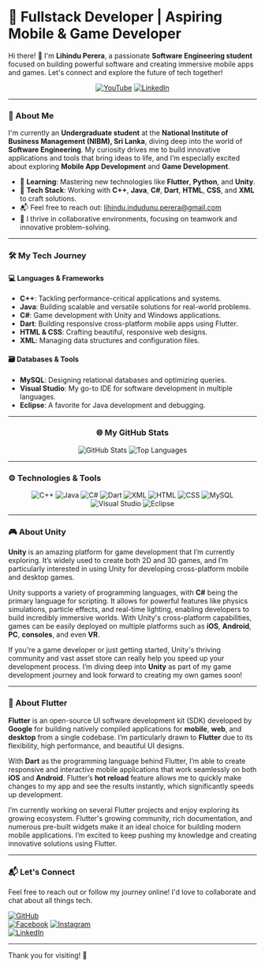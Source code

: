 # 🚀 Fullstack Developer | Aspiring Mobile & Game Developer

Hi there! 👋 I'm **Lihindu Perera**, a passionate **Software Engineering student** focused on building powerful software and creating immersive mobile apps and games. Let's connect and explore the future of tech together!

<div align="center">

[![YouTube](https://img.shields.io/badge/YouTube-red?style=for-the-badge&logo=youtube&logoColor=white)](https://youtube.com)
[![LinkedIn](https://img.shields.io/badge/LinkedIn-blue?style=for-the-badge&logo=linkedin&logoColor=white)](https://www.linkedin.com/in/lihindu-perera-231024349)

</div>

---

### 🌟 About Me

I'm currently an **Undergraduate student** at the **National Institute of Business Management (NIBM), Sri Lanka**, diving deep into the world of **Software Engineering**. My curiosity drives me to build innovative applications and tools that bring ideas to life, and I’m especially excited about exploring **Mobile App Development** and **Game Development**.

- 🌱 **Learning**: Mastering new technologies like **Flutter**, **Python**, and **Unity**.
- 🔧 **Tech Stack**: Working with **C++**, **Java**, **C#**, **Dart**, **HTML**, **CSS**, and **XML** to craft solutions.
- 📬 Feel free to reach out: [lihindu.indudunu.perera@gmail.com](mailto:lihindu.indudunu.perera@gmail.com)
- 💪 I thrive in collaborative environments, focusing on teamwork and innovative problem-solving.

---

### 🛠️ My Tech Journey

#### 💻 Languages & Frameworks

- **C++**: Tackling performance-critical applications and systems.
- **Java**: Building scalable and versatile solutions for real-world problems.
- **C#**: Game development with Unity and Windows applications.
- **Dart**: Building responsive cross-platform mobile apps using Flutter.
- **HTML & CSS**: Crafting beautiful, responsive web designs.
- **XML**: Managing data structures and configuration files.

#### 🗃️ Databases & Tools

- **MySQL**: Designing relational databases and optimizing queries.
- **Visual Studio**: My go-to IDE for software development in multiple languages.
- **Eclipse**: A favorite for Java development and debugging.

---

<div align="center">

### 🌐 My GitHub Stats

![GitHub Stats](https://github-readme-stats.vercel.app/api?username=LihinduPerera&show_icons=true&theme=holi&hide_title=true&rank_icon=github&card_width=400)
![Top Languages](https://github-readme-stats.vercel.app/api/top-langs/?username=LihinduPerera&layout=compact&theme=holi&card_width=400)

</div>

---

### ⚙️ Technologies & Tools

<div align="center">

![C++](https://img.shields.io/badge/-C++-00599C?style=for-the-badge&logo=c%2B%2B&logoColor=white)
![Java](https://img.shields.io/badge/-Java-orange?style=for-the-badge&logo=java&logoColor=white)
![C#](https://img.shields.io/badge/-C%23-239120?style=for-the-badge&logo=c-sharp&logoColor=white)
![Dart](https://img.shields.io/badge/-Dart-0175C2?style=for-the-badge&logo=dart&logoColor=white)
![XML](https://img.shields.io/badge/-XML-FFA500?style=for-the-badge&logo=xml&logoColor=white)
![HTML](https://img.shields.io/badge/-HTML-orange?style=for-the-badge&logo=html5&logoColor=white)
![CSS](https://img.shields.io/badge/-CSS-blue?style=for-the-badge&logo=css3&logoColor=white)
![MySQL](https://img.shields.io/badge/-MySQL-blue?style=for-the-badge&logo=mysql&logoColor=white)
![Visual Studio](https://img.shields.io/badge/-Visual%20Studio-purple?style=for-the-badge&logo=visual-studio&logoColor=white)
![Eclipse](https://img.shields.io/badge/-Eclipse-2C2255?style=for-the-badge&logo=eclipse&logoColor=white)

</div>

---

### 🎮 About Unity

**Unity** is an amazing platform for game development that I’m currently exploring. It’s widely used to create both 2D and 3D games, and I’m particularly interested in using Unity for developing cross-platform mobile and desktop games.

Unity supports a variety of programming languages, with **C#** being the primary language for scripting. It allows for powerful features like physics simulations, particle effects, and real-time lighting, enabling developers to build incredibly immersive worlds. With Unity's cross-platform capabilities, games can be easily deployed on multiple platforms such as **iOS**, **Android**, **PC**, **consoles**, and even **VR**.

If you're a game developer or just getting started, Unity's thriving community and vast asset store can really help you speed up your development process. I’m diving deep into **Unity** as part of my game development journey and look forward to creating my own games soon!

---

### 📱 About Flutter

**Flutter** is an open-source UI software development kit (SDK) developed by **Google** for building natively compiled applications for **mobile**, **web**, and **desktop** from a single codebase. I’m particularly drawn to **Flutter** due to its flexibility, high performance, and beautiful UI designs.

With **Dart** as the programming language behind Flutter, I’m able to create responsive and interactive mobile applications that work seamlessly on both **iOS** and **Android**. Flutter’s **hot reload** feature allows me to quickly make changes to my app and see the results instantly, which significantly speeds up development.

I’m currently working on several Flutter projects and enjoy exploring its growing ecosystem. Flutter's growing community, rich documentation, and numerous pre-built widgets make it an ideal choice for building modern mobile applications. I’m excited to keep pushing my knowledge and creating innovative solutions using Flutter.

---

### 📬 Let's Connect

Feel free to reach out or follow my journey online! I'd love to collaborate and chat about all things tech.

[![GitHub](https://img.shields.io/badge/-GitHub-black?style=for-the-badge&logo=github&logoColor=white&link=https://github.com/LihinduPerera)](https://github.com/LihinduPerera)  
[![Facebook](https://img.shields.io/badge/-Facebook-blue?style=for-the-badge&logo=facebook&logoColor=white)](https://facebook.com/sa.lihindu)
[![Instagram](https://img.shields.io/badge/-Instagram-purple?style=for-the-badge&logo=instagram&logoColor=white&link=https://instagram.com/lihindu_perera)](https://instagram.com/lihindu_perera)  
[![LinkedIn](https://img.shields.io/badge/-LinkedIn-blue?style=for-the-badge&logo=linkedin&logoColor=white&link=https://www.linkedin.com/in/lihindu-perera-231024349)](https://www.linkedin.com/in/lihindu-perera-231024349)

---

Thank you for visiting! 🚀
